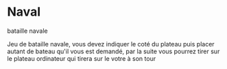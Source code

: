 # Naval
bataille navale

Jeu de bataille navale, vous devez indiquer le coté du plateau
puis placer autant de bateau qu'il vous est demandé, par la 
suite vous pourrez tirer sur le plateau ordinateur qui tirera 
sur le votre à son tour
